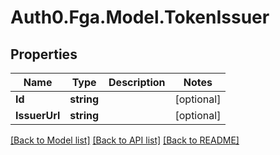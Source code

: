 # Auth0.Fga.Model.TokenIssuer

## Properties

Name | Type | Description | Notes
------------ | ------------- | ------------- | -------------
**Id** | **string** |  | [optional] 
**IssuerUrl** | **string** |  | [optional] 

[[Back to Model list]](../README.md#models) [[Back to API list]](../README.md#api-endpoints) [[Back to README]](../README.md)

